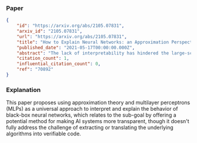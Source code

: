 ### Paper

```json
{
	"id": "https://arxiv.org/abs/2105.07831",
	"arxiv_id": "2105.07831",
	"url": "https://arxiv.org/abs/2105.07831",
	"title": "How to Explain Neural Networks: an Approximation Perspective",
	"published_date": "2021-05-17T00:00:00.000Z",
	"abstract": "The lack of interpretability has hindered the large-scale adoption of AI technologies. However, the fundamental idea of interpretability, as well as how to put it into practice, remains unclear. We provide notions of interpretability based on approximation theory in this study. We first implement this approximation interpretation on a specific model (fully connected neural network) and then propose to use MLP as a universal interpreter to explain arbitrary black-box models. Extensive experiments demonstrate the effectiveness of our approach.",
	"citation_count": 1,
	"influential_citation_count": 0,
	"ref": "70892"
}
```

### Explanation

This paper proposes using approximation theory and multilayer perceptrons (MLPs) as a universal approach to interpret and explain the behavior of black-box neural networks, which relates to the sub-goal by offering a potential method for making AI systems more transparent, though it doesn't fully address the challenge of extracting or translating the underlying algorithms into verifiable code.
